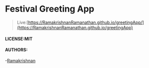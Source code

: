 # Festival Greeting App

> Live:[https://RamakrishnanRamanathan.github.io/greetingApp/](https://RamakrishnanRamanathan.github.io/greetingApp)


#### LICENSE:MIT
#### AUTHORS:
-[Ramakrishnan](https://www.instagram.com/ramkrishnan_ramanathan/)
